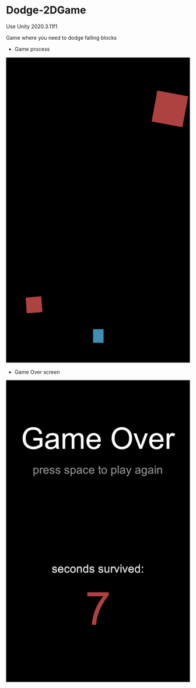 # Dodge-2DGame
 
Use Unity 2020.3.11f1

Game where you need to dodge falling blocks

- Game process

![Screenshot_Enemies](https://github.com/VladimirShat/Dodge-2DGame/raw/main/Screenshots/Screenshot_Dodge.png)
- Game Over screen

![Screenshot_Enemies](https://github.com/VladimirShat/Dodge-2DGame/raw/main/Screenshots/Screenshot_DodgeDeath.png)
